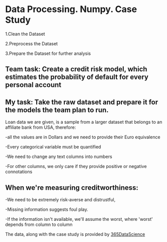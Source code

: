 # Data Processing. Numpy. Case Study

1.Clean the Dataset

2.Preprocess the Dataset

3.Prepare the Dataset for further analysis


## Team task: Create a credit risk model, which estimates the probability of default  for every personal account
## My task: Take the raw dataset and prepare it for the models the team plan to run.


Loan data we are given, is a sample from a larger dataset that belongs to an affiliate bank from USA, therefore:

-all the values are in Dollars and we need to provide their Euro equivalence

-Every categorical variable must be quantified

-We need to change any text columns into numbers

-For other columns, we only care if they provide positive or negative connotations


## When we're measuring creditworthiness:

-We need to be extremely risk-averse and distrustful,

-Missing information suggests foul play.

-If the information isn't available, we'll assume the worst, where 'worst' depends from column to column


The data, along with the case study is provided by [365DataScience](https://learn.365datascience.com/courses/data-preprocessing-numpy/course-introduction/)
